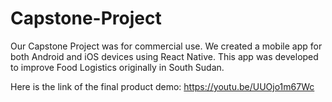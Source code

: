 # Capstone-Project
Our Capstone Project was for commercial use. 
We created a mobile app for both Android and iOS devices using React Native.
This app was developed to improve Food Logistics originally in South Sudan.


Here is the link of the final product demo:
https://youtu.be/UUOjo1m67Wc
